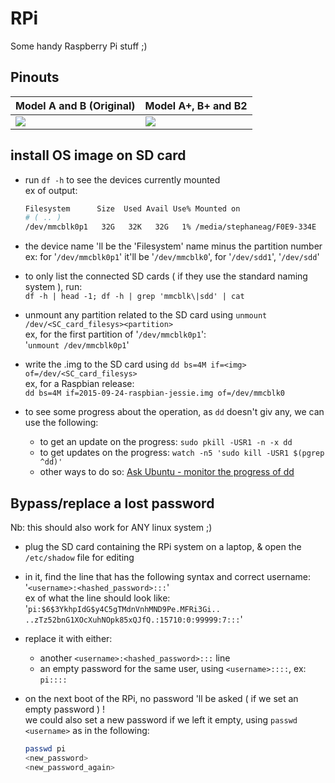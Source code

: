 RPi
===

Some handy Raspberry Pi stuff ;)

## Pinouts

Model A and B (Original)  | Model A+, B+ and B2
------------- | -------------
<img src="http://elinux.org/images/8/80/Pi-GPIO-header-26-sm.png">  | <img src="http://elinux.org/images/5/5c/Pi-GPIO-header.png">

## install OS image on SD card

- run ```df -h``` to see the devices currently mounted  
  ex of output:  
  ```bash
  Filesystem      Size  Used Avail Use% Mounted on
  # ( .. )
  /dev/mmcblk0p1   32G   32K   32G   1% /media/stephaneag/F0E9-334E
  ```

- the device name 'll be the 'Filesystem' name minus the partition number  
  ex: for '```/dev/mmcblk0p1```' it'll be '```/dev/mmcblk0```', for '```/dev/sdd1```', '```/dev/sdd```'

- to only list the connected SD cards ( if they use the standard naming system ), run:  
  ```df -h | head -1; df -h | grep 'mmcblk\|sdd' | cat```

- unmount any partition related to the SD card using ```unmount /dev/<SC_card_filesys><partition>```  
  ex, for the first partition of '```/dev/mmcblk0p1```':  
  '```unmount /dev/mmcblk0p1```'

- write the .img to the SD card using ```dd bs=4M if=<img> of=/dev/<SC_card_filesys>```  
  ex, for a Raspbian release:  
  ```dd bs=4M if=2015-09-24-raspbian-jessie.img of=/dev/mmcblk0```

- to see some progress about the operation, as ```dd``` doesn't giv any, we can use the following:  
  - to get an update on the progress: ```sudo pkill -USR1 -n -x dd```
  - to get updates on the progress: ```watch -n5 'sudo kill -USR1 $(pgrep ^dd)'```
  - other ways to do so: <a href="http://askubuntu.com/questions/215505/how-do-you-monitor-the-progress-of-dd">Ask Ubuntu - monitor the progress of dd</a>

## Bypass/replace a lost password
Nb: this should also work for ANY linux system ;)

- plug the SD card containing the RPi system on a laptop, & open the ```/etc/shadow``` file for editing

- in it, find  the line that has the following syntax and correct username:  '```<username>:<hashed_password>:::```'  
  ex of what the line should look like:  
  '```pi:$6$3YkhpIdG$y4C5gTMdnVnhMND9Pe.MFRi3Gi.. ..zTz52bnG1XOcXuhNOpk85xQJfQ.:15710:0:99999:7:::```'

- replace it with either:  
  - another ```<username>:<hashed_password>:::``` line  
  - an empty password for the same user, using ```<username>::::```, ex: ```pi::::```  

- on the next boot of the RPi, no password 'll be asked ( if we set an empty password ) !  
  we could also set a new password if we left it empty, using ```passwd <username>``` as in the following:  
  ```bash
  passwd pi
  <new_password>
  <new_password_again>
  ```
